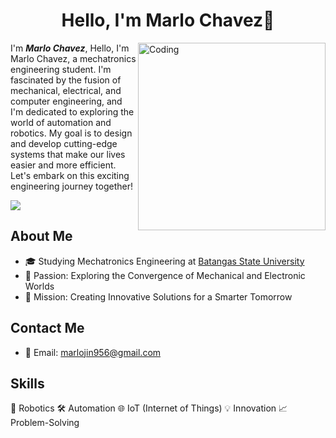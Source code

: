 <h1 align="center">Hello, I'm Marlo Chavez👋</h1>
<img align="right" alt="Coding" width="300" src="https://media.giphy.com/media/MeJgB3yMMwIaHmKD4z/giphy.gif">

I'm <i><b>Marlo Chavez</i></b>, Hello, I'm Marlo Chavez, a mechatronics engineering student. I'm fascinated by the fusion of mechanical, electrical, and computer engineering, and I'm dedicated to exploring the world of automation and robotics. My goal is to design and develop cutting-edge systems that make our lives easier and more efficient. Let's embark on this exciting engineering journey together!
<p align="left"> <img src="https://komarev.com/ghpvc/?username=MarloChavez&label=Profile%20views&color=0e75b6&style=flat"/></p>

<!-- About Me -->

## About Me  
- 🎓 Studying Mechatronics Engineering at [Batangas State University](https://batstate-u.edu.ph/)
- 🌟 Passion: Exploring the Convergence of Mechanical and Electronic Worlds
- 🚀 Mission: Creating Innovative Solutions for a Smarter Tomorrow

<!-- Contact Information -->
## Contact Me
- 📧 Email: [marlojin956@gmail.com](mailto:marlojin956@gmail.com)


<!-- Skills -->
## Skills
🤖 Robotics
🛠️ Automation
🌐 IoT (Internet of Things)
💡 Innovation
📈 Problem-Solving
